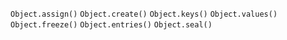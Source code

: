 `Object.assign()`
`Object.create()`
`Object.keys()`
`Object.values()`
`Object.freeze()`
`Object.entries()`
`Object.seal()`
